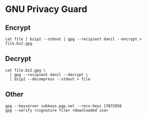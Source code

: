 GNU Privacy Guard
=================

Encrypt
-------

    cat file | bzip2 --stdout | gpg --recipient danil --encrypt > file.bz2.gpg

Decrypt
-------

    cat file.bz2.gpg \
      | gpg --recipient danil --decrypt \
      | bzip2 --decompress --stdout > file

Other
-----

    gpg --keyserver subkeys.pgp.net --recv-keys 17072058
    gpg --verify <signature file> <downloaded iso>
